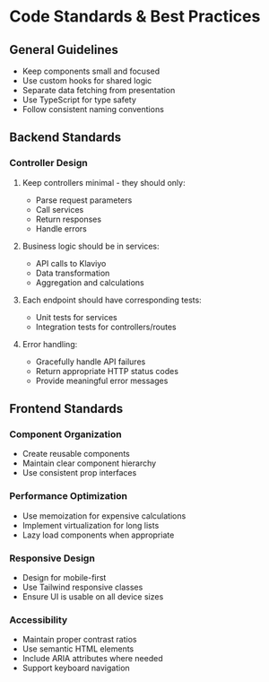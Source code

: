# Code Standards & Best Practices

## General Guidelines
- Keep components small and focused
- Use custom hooks for shared logic
- Separate data fetching from presentation
- Use TypeScript for type safety
- Follow consistent naming conventions

## Backend Standards

### Controller Design
1. Keep controllers minimal - they should only:
   - Parse request parameters
   - Call services
   - Return responses
   - Handle errors

2. Business logic should be in services:
   - API calls to Klaviyo
   - Data transformation
   - Aggregation and calculations

3. Each endpoint should have corresponding tests:
   - Unit tests for services
   - Integration tests for controllers/routes

4. Error handling:
   - Gracefully handle API failures
   - Return appropriate HTTP status codes
   - Provide meaningful error messages

## Frontend Standards

### Component Organization
- Create reusable components
- Maintain clear component hierarchy
- Use consistent prop interfaces

### Performance Optimization
- Use memoization for expensive calculations
- Implement virtualization for long lists
- Lazy load components when appropriate

### Responsive Design
- Design for mobile-first
- Use Tailwind responsive classes
- Ensure UI is usable on all device sizes

### Accessibility
- Maintain proper contrast ratios
- Use semantic HTML elements
- Include ARIA attributes where needed
- Support keyboard navigation
